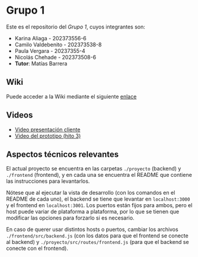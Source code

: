 # Grupo 1

Este es el repositorio del *Grupo 1*, cuyos integrantes son:

* Karina Aliaga - 202373556-6
* Camilo Valdebenito - 202373538-8
* Paula Vergara - 20237355-4
* Nicolás Chehade - 202373508-6
* **Tutor**: Matías Barrera

## Wiki

Puede acceder a la Wiki mediante el siguiente [enlace](https://github.com/WhoRegisteredAllTheGoodUsernames/GRUPO01-2025-PROYINF/wiki)

## Videos

* [Video presentación cliente](https://aula.usm.cl/mod/resource/view.php?id=6926137)
* [Video del prototipo (hito 3)](https://youtu.be/zCmSmqjFevc)
<!--* [Video presentación avance 1](https://www.youtube.com/)
* Etc ...-->

## Aspectos técnicos relevantes

El actual proyecto se encuentra en las carpetas ```./proyecto``` (backend) y ```./frontend``` (frontend), y en cada una se encuentra el README que contiene las instrucciones para levantarlos.

Nótese que al ejecutar la vista de desarrollo (con los comandos en el README de cada uno), el backend se tiene que levantar en ```localhost:3000``` y el frontend en ```localhost:3001```. Los puertos están fijos para ambos, pero el host puede variar de plataforma a plataforma, por lo que se tienen que modificar las opciones para forzarlo si es necesario.

En caso de querer usar distintos hosts o puertos, cambiar los archivos ```./frontend/src/backend.js``` (con los datos para que el frontend se conecte al backend) y ```./proyecto/src/routes/frontend.js``` (para que el backend se conecte con el frontend).
